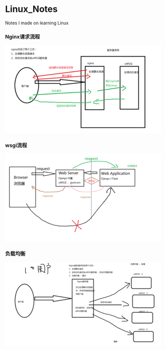 # Linux_Notes
Notes I made on learning Linux

### Nginx请求流程

![Nginx请求流程](https://github.com/DeerKing007/Linux_Notes/blob/master/Linux-notes/Linux_pic/Nginx%E8%AF%B7%E6%B1%82%E6%B5%81%E7%A8%8B.png)

### wsgi流程

![wsgi流程](https://github.com/DeerKing007/Linux_Notes/blob/master/Linux-notes/Linux_pic/wsgi%E6%B5%81%E7%A8%8B.png)

### 负载均衡
![负载均衡](https://github.com/DeerKing007/Linux_Notes/blob/master/Linux-notes/Linux_pic/%E8%B4%9F%E8%BD%BD%E5%9D%87%E8%A1%A1.png)



